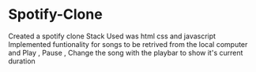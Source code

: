 # Spotify-Clone
Created a spotify clone
Stack Used was html css and javascript 
Implemented funtionality for songs to be retrived from the local computer and Play , Pause , Change the song with the playbar to show it's current duration

